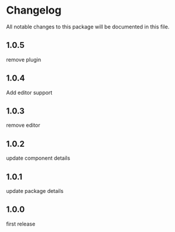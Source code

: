 # Changelog
All notable changes to this package will be documented in this file.

## 1.0.5
remove plugin

## 1.0.4 
Add editor support

## 1.0.3
remove editor

## 1.0.2
update component details

## 1.0.1
update package details

## 1.0.0
first release